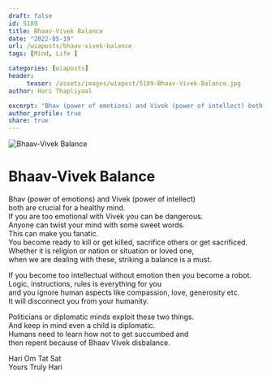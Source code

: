 ```yaml
---
draft: false
id: 5189 
title: Bhaav-Vivek Balance
date: "2022-05-19"
url: /wiaposts/bhaav-vivek-balance
tags: [Mind, Life ]    

categories: [wiaposts] 
header:
     teaser: /assets/images/wiapost/5189-Bhaav-Vivek-Balance.jpg
author: Hari Thapliyaal 

excerpt: "Bhav (power of emotions) and Vivek (power of intellect) both are crucial for a healthy mind. If you are too emotional with Vivek you can be dangerous. Anyone can twist your mind with some sweet words. This can make you"
author_profile: true 
share: true 
---
```

![Bhaav-Vivek Balance](/assets/images/wiapost/5189-Bhaav-Vivek-Balance.jpg)    
   
# Bhaav-Vivek Balance   
          
Bhav (power of emotions) and Vivek (power of intellect)     
both are crucial for a healthy mind.     
If you are too emotional with Vivek you can be dangerous.     
Anyone can twist your mind with some sweet words.     
This can make you fanatic.     
You become ready to kill or get killed, sacrifice others or get sacrificed.     
Whether it is religion or nation or situation or loved one,    
when we are dealing with these, striking a balance is a must.     
    
If you become too intellectual without emotion then you become a robot.     
Logic, instructions, rules is everything for you     
and you ignore human aspects like compassion, love, generosity etc.     
It will disconnect you from your humanity.    
     
Politicians or diplomatic minds exploit these two things.     
And keep in mind even a child is diplomatic.     
Humans need to learn how not to get succumbed and     
then repent because of Bhaav Vivek disbalance.     
    
Hari Om Tat Sat     
Yours Truly Hari    
